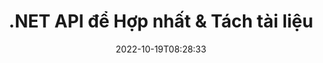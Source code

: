 ---
############################# Static ############################
layout: "product"
date: 2022-10-19T08:28:33
draft: false

product: "Merger"
product_tag: "merger"
platform: ".NET"
platform_tag: "net"

############################# Head ############################
head_title: "API hợp nhất tài liệu C # .NET | Kết hợp & Tách PDF Word Excel EPUB"
head_description: "API hợp nhất tài liệu C # .NET để kết hợp, tách, hoán đổi hoặc xóa các trang tài liệu khỏi các định dạng PDF, Microsoft Word, Excel, bản trình bày, Visio và hình ảnh."

############################# Header ############################
title: ".NET API để Hợp nhất & Tách tài liệu"
description: "API để Kết hợp, Tách, Hoán đổi, Cắt hoặc Loại bỏ Tài liệu, Trang trình bày và Sơ đồ trong Ứng dụng .NET."
button:
    enable: true

############################# SubMenu ############################
submenu:
    enable: true
    
    left:
        img_alt: "GroupDocs.Merger for .NET"
        image: "https://www.groupdocs.cloud/templates/groupdocs/images/product-logos/groupdocs-merger-net.png"
        product: "GroupDocs.Merger"
        platform: ".NET"

    middle:
        button:
            # button loop
            - link: "#overview"
              text: "Tổng quan"

            # button loop
            - link: "#features"
              text: "Đặc trưng"

            # button loop
            - link: "#support"
              text: "Ủng hộ"

            # button loop
            - link: "https://products.groupdocs.app/merger"
              text: "Bản thử trực tiếp"

            # button loop
            - link: "https://purchase.groupdocs.com/pricing/merger/net"
              text: "Định giá"

    right:
        link_download: "https://downloads.groupdocs.com/merger"
        link_learn: "https://docs.groupdocs.com/merger/net/"
        link_buy: "https://purchase.groupdocs.com"

############################# Overview ############################
overview:
    enable: true
    content: |
      GroupDocs.Merger cho .NET, hỗ trợ bạn phát triển nhanh chóng các ứng dụng kinh doanh hàng đầu trong C #, ASP.NET và các công nghệ .NET khác. Chỉ một vài dòng mã sẽ cho phép các ứng dụng .NET của bạn kết hợp, chia tách, sắp xếp lại, hoán đổi, cắt và xóa một trang hoặc một bộ sưu tập các trang tài liệu, trang trình bày, hình ảnh hoặc sơ đồ. Thực hiện các thao tác này trên các tệp an toàn bằng cách đặt hoặc xóa bảo vệ bằng mật khẩu của các định dạng tệp đã biết và không xác định.  

      Bằng cách sử dụng GroupDocs.Merger cho .NET, bạn có thể thực hiện hợp nhất; tách và các hoạt động liên quan khác trên các tài liệu đơn lẻ cũng như một loạt tài liệu. Lập trình ghép các tệp của tất cả các định dạng phổ biến, chẳng hạn như Microsoft Word, Excel, PowerPoint, Visio, OpenDocument, PDF, XPS, TXT, CSV, eBook và các định dạng tệp hình ảnh.
    tabs:
      enable: true
      
      ## TAB ONE ##
      tab_one:
        description: |
          Sau đây là tổng quan về GroupDocs.Merger cho .NET:
      
        left:
          enable: true
          icon: "fab fa-html5"
          title: "Hoạt động tài liệu"
          content: |
            * Thay đổi Thứ tự Trang
            * Xóa hoặc xóa các trang
            * Tách hoặc ngắt tài liệu
            * Hoán đổi hoặc xáo trộn hai trang bất kỳ
            * Cắt một hoặc nhiều trang
            * Nối nhiều tài liệu
        
        right:
          enable: true
          icon: "fab fa-html5"
          title: "Hoạt động bảo mật"
          content: |
            * Thiết lập bảo mật tài liệu
            * Kiểm tra trạng thái bảo mật tài liệu
            * Đặt mật khẩu tài liệu
            * Cập nhật mật khẩu tài liệu
            * Xóa mật khẩu tài liệu
      
      ## TAB TWO ##
      tab_two:
        description: |
          GroupDocs.Merger cho .NET hỗ trợ hợp nhất [các định dạng tệp tài liệu](https://docs.groupdocs.com/merger/net/supported-document-formats/):

        left:
          enable: true
          table:
            # table loop
            - title: "Microsoft Office"
              content: |
                * ** Từ: ** DOC, DOCX, DOCM, DOT, DOTX, DOTM, RTF, TXT
                * ** Excel: ** XLS, XLSX, XLSM, XLSB, XLTM, XLT, XLTM, XLTX, XLAM, SXC, SpreadsheetML
                * ** PowerPoint: ** PPT, PPTX, PPS, PPSX, PPSM, POT, POTM, POTX, PPTM
                * ** OneNote: ** ONE

        right:
          enable: true
          table:
            # table loop
            - title: "OpenDocument & Các định dạng khác"
              content: |
                * ** Các định dạng OpenDocument **: ODT, OTT, ODP, OTP, ODS
                * ** Bố cục cố định **: PDF, XPS
                * ** Hình ảnh **: BMP, PNG, TIFF
                * ** Web **: HTML, MHT, MHTML
                * ** Văn bản **: TXT, CSV, TSV
                * ** LaTex **: TEX
                * ** Ebook **: EPUB

      ## TAB THREE ##
      tab_three:
        description: |
          GroupDocs.Merger cho .NET hỗ trợ các Hệ điều hành, Khung & Trình quản lý Gói sau:
        
        left:
          enable: true
          table:
            # table loop
            - icon: "fab fa-windows"
              title: "Các hệ điều hành"
              content: |
                * Máy tính để bàn Windows
                * máy chủ Windows
                * Windows Azure
                * Linux

            # table loop
            - icon: "fas fa-code"
              title: "Khung được hỗ trợ"
              content: |
                * .NET Framework 2.0 trở lên
                * Mono Framework 1.2 trở lên
                * .NET Tiêu chuẩn 2.0
                * .NET Core 2.0

        right:
          enable: true
          table:
            # table loop
            - icon: "fas fa-box"
              title: "Trình quản lý gói"
              content: |
                * NuGet

            # table loop
            - icon: "fas fa-tools"
              title: "Môi trường phát triển"
              content: |
                * Microsoft Visual Studio
                * Xamarin.Android
                * Xamarin.IOS
                * Xamarin.Mac
                * MonoDevelop

############################# Features ############################
features:
    enable: true
    title: "GroupDocs.Merger cho các tính năng .NET"

    feature:
      # feature loop
      - icon: "fas fa-copy"
        content: "Kết hợp và hợp nhất nhiều trang, trang trình bày và sơ đồ thành một tài liệu duy nhất"
       
      # feature loop
      - icon: "fas fa-eye"
        content: "Tách và chia nhỏ các tài liệu lớn thành nhiều tệp nhỏ hơn"

      # feature loop
      - icon: "fas fa-bolt"
        content: "Sắp xếp lại, trộn và tổ chức lại các trang, trang trình bày hoặc sơ đồ"
      
      # feature loop
      - icon: "fas fa-file-powerpoint"
        content: "Trao đổi và trao đổi hai trang, trang trình bày hoặc sơ đồ với nhau trong một tài liệu"

      # feature loop
      - icon: "fas fa-code"
        content: "Cắt tài liệu bằng cách xóa các trang, trang trình bày hoặc sơ đồ cụ thể"

      # feature loop
      - icon: "fas fa-cloud"
        content: "Loại bỏ một hoặc tập hợp các trang, trang trình bày hoặc sơ đồ"

      # feature loop
      - icon: "fas fa-remove-format"
        content: "Ghép số lượng lớn tài liệu theo lô với nhau"

      # feature loop
      - icon: "fas fa-comment-slash"
        content: "Lập trình kiểm tra xem tài liệu có được bảo mật bằng mật khẩu hay không"

      # feature loop
      - icon: "fas fa-location-arrow"
        content: "Đặt, đặt lại và xóa mật khẩu của các định dạng tài liệu đã biết và chưa biết"

      # feature loop
      - icon: "fas fa-border-all"
        content: "Tìm nạp danh sách các định dạng tệp được hỗ trợ - Định dạng tệp nhật ký chia và nối văn bản (ERR)"

      # feature loop
      - icon: "fas fa-wrench"
        content: "Xoay các trang và thay đổi hướng trang của các định dạng đã biết và chưa biết"

      # feature loop
      - icon: "fas fa-columns"
        content: "Kết hợp nhiều tệp có định dạng khác nhau thành DOC, DOCX & XPS"

      # feature loop
      - icon: "fas fa-file-word"
        content: "Tách các tệp văn bản lớn theo số dòng"

      # feature loop
      - icon: "fas fa-envelope"
        content: "Có được hình ảnh đại diện của các trang tài liệu và định dạng họ sơ đồ"

      # feature loop
      - icon: "fas fa-print"
        content: "Kết hợp hình ảnh với màu nền cho không gian hình ảnh đen trống"

      # feature loop
      - icon: "fas fa-file-archive"
        content: "Hợp nhất các loại tài liệu khác nhau (DOC, XLS, PPT, v.v.) thành một tệp PDF duy nhất"

      # feature loop
      - icon: "fas fa-lock"
        content: "Dễ dàng nhập các đối tượng OLE vào các loại tệp Microsoft Word, Excel, bản trình bày và tài liệu mở"

      # feature loop
      - icon: "fas fa-file-code"
        content: "Thêm các tài liệu khác vào trang sơ đồ thông qua đối tượng OLE"

    more_feature:
      # more_feature_loop
      - title: "Xóa các trang mong muốn khỏi tài liệu"
        content: |
          GroupDocs.Merger cho .NET API giúp bạn xóa các trang không mong muốn khỏi tài liệu của mình.
      
      # more_feature_loop
      - title: "Áp dụng chuyển đổi cho đầu ra được kết xuất"
        content: "Bạn có thể thực hiện các chuyển đổi khác nhau đối với tài liệu đầu ra được kết xuất bằng cách sử dụng GroupDocs.Merger cho .NET API. Các tùy chọn chuyển đổi này cho phép bạn kiểm soát cách bạn trình bày đầu ra được kết xuất để hiển thị. Các biến đổi có sẵn là, tùy chọn xoay trang, tùy chọn sắp xếp lại trang và áp dụng hình mờ văn bản."

      # more_feature_loop
      - title: "Kiểm tra mật khẩu của định dạng tài liệu không xác định"
        content: "GroupDocs.Merger cho .NET API cho phép bạn kiểm tra mật khẩu của tài liệu có định dạng không xác định."

############################# Support ############################
support:
    enable: true

############################# Solutions ############################
solutions:
    enable: true
    title: "GroupDocs.Merger cung cấp các API hợp nhất tài liệu cho các môi trường phát triển phổ biến khác"

    solution:
        # solution loop
        - img_alt: "GroupDocs.Merger for Java"
          image: "https://www.groupdocs.cloud/templates/groupdocs/images/product-logos/groupdocs-merger-java.png"
          product: "GroupDocs.Merger"
          platform: "Java"
          link: "/merger/java/"

############################# Back to top ###############################
back_to_top:
  enable: true
---
